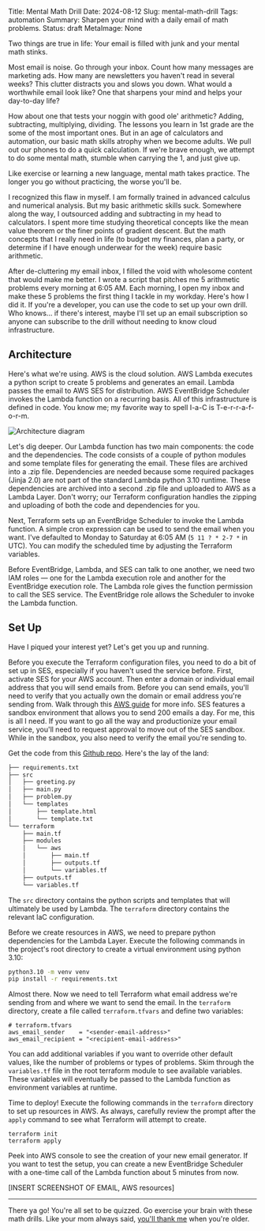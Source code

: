 Title: Mental Math Drill
Date: 2024-08-12
Slug: mental-math-drill
Tags: automation
Summary: Sharpen your mind with a daily email of math problems. 
Status: draft
MetaImage: None

Two things are true in life: Your email is filled with junk and your mental math stinks. 

Most email is noise. Go through your inbox. Count how many messages are marketing ads. How many are newsletters you haven't read in several weeks? This clutter distracts you and slows you down. What would a worthwhile email look like? One that sharpens your mind and helps your day-to-day life? 

How about one that tests your noggin with good ole' arithmetic? Adding, subtracting, multiplying, dividing. The lessons you learn in 1st grade are the some of the most important ones. But in an age of calculators and automation, our basic math skills atrophy when we become adults. We pull out our phones to do a quick calculation. If we're brave enough, we attempt to do some mental math, stumble when carrying the 1, and just give up. 

Like exercise or learning a new language, mental math takes practice. The longer you go without practicing, the worse you'll be. 

I recognized this flaw in myself. I am formally trained in advanced calculus and numerical analysis. But my basic arithmetic skills suck. Somewhere along the way, I outsourced adding and subtracting in my head to calculators. I spent more time studying theoretical concepts like the mean value theorem or the finer points of gradient descent. But the math concepts that I really need in life (to budget my finances, plan a party, or determine if I have enough underwear for the week) require basic arithmetic. 

After de-cluttering my email inbox, I filled the void with wholesome content that would make me better. I wrote a script that pitches me 5 arithmetic problems every morning at 6:05 AM. Each morning, I open my inbox and make these 5 problems the first thing I tackle in my workday. Here's how I did it. If you're a developer, you can use the code to set up your own drill. Who knows... if there's interest, maybe I'll set up an email subscription so anyone can subscribe to the drill without needing to know cloud infrastructure. 

## Architecture
Here's what we're using. AWS is the cloud solution. AWS Lambda executes a python script to create 5 problems and generates an email. Lambda passes the email to AWS SES for distribution. AWS EventBridge Scheduler invokes the Lambda function on a recurring basis. All of this infrastructure is defined in code. You know me; my favorite way to spell I-a-C is T-e-r-r-a-f-o-r-m.

<img alt="Architecture diagram" src="/static/images/post004/MentalMathDrillArch.jpeg" class="w-full md:w-auto md:max-w-xl mx-auto">

Let's dig deeper. Our Lambda function has two main components: the code and the dependencies. The code consists of a couple of python modules and some template files for generating the email. These files are archived into a .zip file. Dependencies are needed because some required packages (Jinja 2.0) are not part of the standard Lambda python 3.10 runtime. These dependencies are archived into a second .zip file and uploaded to AWS as a Lambda Layer. Don't worry; our Terraform configuration handles the zipping and uploading of both the code and dependencies for you. 

Next, Terraform sets up an EventBridge Scheduler to invoke the Lambda function. A simple cron expression can be used to send the email when you want. I've defaulted to Monday to Saturday at 6:05 AM (`5 11 ? * 2-7 *` in UTC).  You can modify the scheduled time by adjusting the Terraform variables. 

Before EventBridge, Lambda, and SES can talk to one another, we need two IAM roles &mdash; one for the Lambda execution role and another for the EventBridge execution role. The Lambda role gives the function permission to call the SES service. The EventBridge role allows the Scheduler to invoke the Lambda function. 

## Set Up
Have I piqued your interest yet? Let's get you up and running. 

Before you execute the Terraform configuration files, you need to do a bit of set up in SES, especially if you haven't used the service before. First, activate SES for your AWS account. Then enter a domain or individual email address that you will send emails from. Before you can send emails, you'll need to verify that you actually own the domain or email address you're sending from. Walk through this [AWS guide](https://docs.aws.amazon.com/ses/latest/dg/creating-identities.html) for more info. 
SES features a sandbox environment that allows you to send 200 emails a day. For me, this is all I need. If you want to go all the way and productionize your email service, you'll need to request approval to move out of the SES sandbox. While in the sandbox, you also need to verify the email you're sending to. 

Get the code from this [Github repo](https://github.com/kishanpatel789/kp_data_dev_blog_repos/tree/main/mental_math_drill). Here's the lay of the land: 

```bash
├── requirements.txt
├── src
│   ├── greeting.py
│   ├── main.py
│   ├── problem.py
│   └── templates
│       ├── template.html
│       └── template.txt
└── terraform
    ├── main.tf
    ├── modules
    │   └── aws
    │       ├── main.tf
    │       ├── outputs.tf
    │       └── variables.tf
    ├── outputs.tf
    └── variables.tf
```

The `src` directory contains the python scripts and templates that will ultimately be used by Lambda. The `terraform` directory contains the relevant IaC configuration. 

Before we create resources in AWS, we need to prepare python dependencies for the Lambda Layer. Execute the following commands in the project's root directory to create a virtual environment using python 3.10: 

```bash
python3.10 -m venv venv
pip install -r requirements.txt
```

Almost there. Now we need to tell Terraform what email address we're sending from and where we want to send the email. In the `terraform` directory, create a file called `terraform.tfvars` and define two variables:

```
# terraform.tfvars
aws_email_sender    = "<sender-email-address>"
aws_email_recipient = "<recipient-email-address>"
```

You can add additional variables if you want to override other default values, like the number of problems or types of problems. Skim through the `variables.tf` file in the root terraform module to see available variables. These variables will eventually be passed to the Lambda function as environment variables at runtime. 

Time to deploy! Execute the following commands in the `terraform` directory to set up resources in AWS. As always, carefully review the prompt after the `apply` command to see what Terraform will attempt to create.

```
terraform init
terraform apply
```

Peek into AWS console to see the creation of your new email generator. If you want to test the setup, you can create a new EventBridge Scheduler with a one-time call of the Lambda function about 5 minutes from now. 

[INSERT SCREENSHOT OF EMAIL, AWS resources]

---

There ya go! You're all set to be quizzed. Go exercise your brain with these math drills. Like your mom always said, [you'll thank me](https://kpdata.dev) when you're older. 
